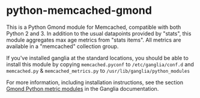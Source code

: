 python-memcached-gmond
======================

This is a Python Gmond module for Memcached, compatible with both Python 2 and
3. In addition to the usual datapoints provided by "stats", this module
aggregates max age metrics from "stats items". All metrics are available in a
"memcached" collection group.

If you've installed ganglia at the standard locations, you should be able to
install this module by copying `memcached.pyconf` to `/etc/ganglia/conf.d` and
`memcached.py` & `memcached_metrics.py` to `/usr/lib/ganglia/python_modules`

For more information, including installation instructions, see the section
[Gmond Python metric modules][1] in the Ganglia documentation.

  [1]: http://sourceforge.net/apps/trac/ganglia/wiki/ganglia_gmond_python_modules
